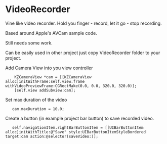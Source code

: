 VideoRecorder
================

Vine like video recorder. Hold you finger - record, let it go - stop recording.

Based around Apple's AVCam sample code.

Still needs some work.

Can be easily used in other project just copy VideoRecorder folder to your project. 

Add Camera View into you view controller 


        KZCameraView *cam = [[KZCameraView alloc]initWithFrame:self.view.frame withVideoPreviewFrame:CGRectMake(0.0, 0.0, 320.0, 320.0)];
        [self.view addSubview:cam];
       
Set max duration of the video

       cam.maxDuration = 10.0;

Create a button (in example project bar button) to save recorded video.

       self.navigationItem.rightBarButtonItem = [[UIBarButtonItem alloc]initWithTitle:@"Save" style:UIBarButtonItemStyleBordered target:cam action:@selector(saveVideo:)];

